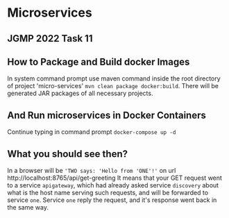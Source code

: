 # Microservices

JGMP 2022 Task 11
-----------------
How to Package and Build docker Images
---------------------------
In system command prompt use maven command inside the root directory of project 'micro-services'
`mvn clean package docker:build`. There will be generated JAR packages of all necessary projects.


And Run microservices in Docker Containers
-----------
Continue typing in command prompt
`docker-compose up -d`

What you should see then?
----------
In a browser will be `'TWO says: 'Hello from 'ONE'!'` on url http://localhost:8765/api/get-greeting
It means that your GET request went to a service `apigateway`, which had already asked service
`discovery` about what is the host name serving such requests, and will be forwarded to service `one`. Service `one`
reply the request, and it's response went back in the same way.